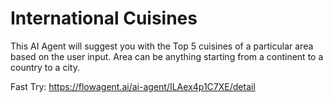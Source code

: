# International Cuisines

This AI Agent will suggest you with the Top 5 cuisines of a particular area based on the user input. Area can be anything starting from a continent to a country to a city.

Fast Try: https://flowagent.ai/ai-agent/ILAex4p1C7XE/detail
